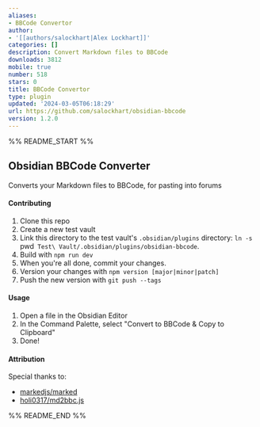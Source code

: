 ```yaml
---
aliases:
- BBCode Convertor
author:
- '[[authors/salockhart|Alex Lockhart]]'
categories: []
description: Convert Markdown files to BBCode
downloads: 3812
mobile: true
number: 518
stars: 0
title: BBCode Convertor
type: plugin
updated: '2024-03-05T06:18:29'
url: https://github.com/salockhart/obsidian-bbcode
version: 1.2.0
---
```


%% README_START %%

## Obsidian BBCode Converter

Converts your Markdown files to BBCode, for pasting into forums

#### Contributing

1. Clone this repo
2. Create a new test vault
3. Link this directory to the test vault's `.obsidian/plugins` directory: `ln -s `pwd` Test\ Vault/.obsidian/plugins/obsidian-bbcode`.
4. Build with `npm run dev`
5. When you're all done, commit your changes.
6. Version your changes with `npm version [major|minor|patch]`
7. Push the new version with `git push --tags`

#### Usage

1. Open a file in the Obsidian Editor
2. In the Command Palette, select "Convert to BBCode & Copy to Clipboard"
3. Done!

#### Attribution

Special thanks to:

-   [markedjs/marked](https://github.com/markedjs/marked)
-   [holi0317/md2bbc.js](https://github.com/holi0317/md2bbc.js)


%% README_END %%